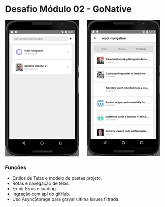 # Desafio Módulo 02 - GoNative

![](https://github.com/fabioindaiatuba/gonative-desafio-02/raw/master/telas/tela1.png)

### Funções

- Estilos de Telas e modelo de pastas projeto.
- Rotas e navegação de telas.
- Exibir Erros e loading.
- Ingração com api do gitHub.
- Uso AsyncStorage para gravar ultima Issues filtrada.

